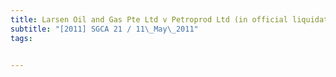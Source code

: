 ```yaml
---
title: Larsen Oil and Gas Pte Ltd v Petroprod Ltd (in official liquidation in the Cayman Islands and 
subtitle: "[2011] SGCA 21 / 11\_May\_2011"
tags:


---
```


